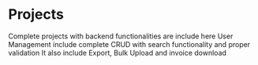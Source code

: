 # Projects

Complete projects with backend functionalities are include here
User Management include complete CRUD with search functionality and proper validation
It also include Export, Bulk Upload and invoice download
